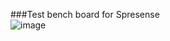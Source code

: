 ###Test bench board for Spresense  
![image](https://user-images.githubusercontent.com/14026974/212308983-e1804876-9056-4988-88c9-690aa175df7b.png)
